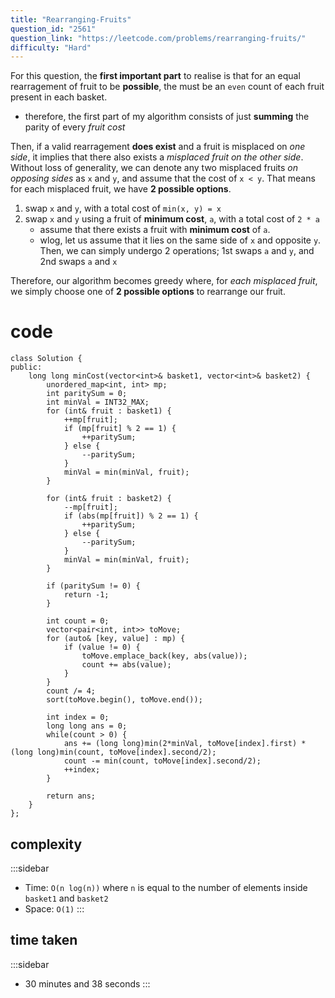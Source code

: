 ```yaml
---
title: "Rearranging-Fruits"
question_id: "2561"
question_link: "https://leetcode.com/problems/rearranging-fruits/"
difficulty: "Hard"
---
```


For this question, 
the **first important part** to realise is that for an equal rearragement of fruit to be **possible**,
the must be an `even` count of each fruit present in each basket.

- therefore, the first part of my algorithm consists of just **summing** the parity of every *fruit cost*

Then, if a valid rearragement **does exist** and a fruit is misplaced on *one side*, 
it implies that there also exists a *misplaced fruit on the other side*.
Without loss of generality, we can denote any two misplaced fruits *on opposing sides* as `x` and `y`,
and assume that the cost of `x < y`.
That means for each misplaced fruit, we have **2 possible options**.

1. swap `x` and `y`, with a total cost of `min(x, y) = x`
2. swap `x` and `y` using a fruit of **minimum cost**, `a`, with a total cost of `2 * a`
    - assume that there exists a fruit with **minimum cost** of `a`. 
    - wlog, let us assume that it lies on the same side of `x` and opposite `y`. Then, we can simply undergo 2 operations; 1st swaps `a` and `y`, and 2nd swaps `a` and `x`

Therefore, our algorithm becomes greedy where, for *each misplaced fruit*,
we simply choose one of **2 possible options** to rearrange our fruit.

# cod<span>e</span>

```{.cpp}
class Solution {
public:
    long long minCost(vector<int>& basket1, vector<int>& basket2) {
        unordered_map<int, int> mp;
        int paritySum = 0;
        int minVal = INT32_MAX;
        for (int& fruit : basket1) {
            ++mp[fruit];
            if (mp[fruit] % 2 == 1) {
                ++paritySum;
            } else {
                --paritySum;
            }
            minVal = min(minVal, fruit);
        }

        for (int& fruit : basket2) {
            --mp[fruit];
            if (abs(mp[fruit]) % 2 == 1) {
                ++paritySum;
            } else {
                --paritySum;
            }
            minVal = min(minVal, fruit);
        }

        if (paritySum != 0) {
            return -1;
        }
        
        int count = 0;
        vector<pair<int, int>> toMove;
        for (auto& [key, value] : mp) {
            if (value != 0) {
                toMove.emplace_back(key, abs(value));
                count += abs(value);
            }
        }
        count /= 4;
        sort(toMove.begin(), toMove.end());

        int index = 0;
        long long ans = 0;
        while(count > 0) {
            ans += (long long)min(2*minVal, toMove[index].first) * (long long)min(count, toMove[index].second/2);
            count -= min(count, toMove[index].second/2);
            ++index;
        }

        return ans;
    }
};
```

## complexit<span>y</span>

:::sidebar
- Time: `O(n log(n))` where `n` is equal to the number of elements inside `basket1` and `basket2`
- Space: `O(1)`
:::

## time take<span>n</span>

:::sidebar
- 30 minutes and 38 seconds
:::
